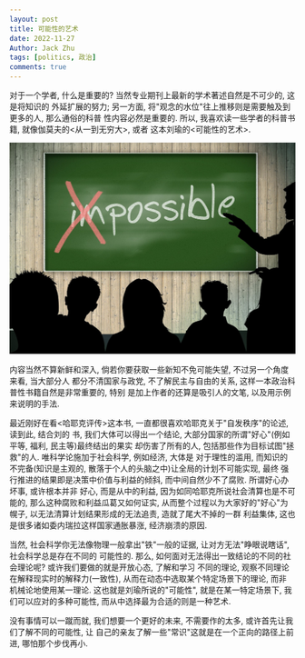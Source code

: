 ```yaml
---
layout: post
title: 可能性的艺术
date: 2022-11-27
Author: Jack Zhu
tags: [politics, 政治]
comments: true
---
```


对于一个学者, 什么是重要的? 当然专业期刊上最新的学术著述自然是不可少的, 这是将知识的
外延扩展的努力; 另一方面, 将"观念的水位"往上推移则是需要触及到更多的人, 那么通俗的科普
性内容必然是重要的. 所以, 我喜欢读一些学者的科普书籍, 就像伽莫夫的<从一到无穷大>, 或者
这本刘瑜的<可能性的艺术>.

![possible](../assets/images/possible.png)

内容当然不算新鲜和深入, 倘若你要获取一些新知不免可能失望, 不过另一个角度来看, 当大部分人
都分不清国家与政党, 不了解民主与自由的关系, 这样一本政治科普性书籍自然是非常重要的, 特别
是加上作者的还算是吸引人的文笔, 以及用示例来说明的手法.

最近刚好在看<哈耶克评传>这本书, 一直都很喜欢哈耶克关于"自发秩序"的论述, 读到此, 结合刘的
书, 我们大体可以得出一个结论, 大部分国家的所谓"好心"(例如平等, 福利, 民主等)最终结出的果实
却伤害了所有的人, 包括那些作为目标试图"拯救"的人. 唯科学论施加于社会科学, 例如经济, 大体是
对于理性的滥用, 而知识的不完备(知识是主观的, 散落于个人的头脑之中)让全局的计划不可能实现, 最终
强行推进的结果即是决策中价值与利益的倾斜, 而中间自然少不了腐败. 所谓好心办坏事, 或许根本并非
好心, 而是从中的利益, 因为如同哈耶克所说社会清算也是不可能的, 那么这种腐败和利益瓜葛又如何证实, 
从而整个过程以为大家好的"好心"为幌子, 以无法清算计划结果形成的无法追责, 造就了尾大不掉的一群
利益集体, 这也是很多诸如委内瑞拉这样国家通胀暴涨, 经济崩溃的原因.

当然, 社会科学你无法像物理一般拿出"铁"一般的证据, 让对方无法"睁眼说瞎话", 社会科学总是存在不同的
可能性的. 那么, 如何面对无法得出一致结论的不同的社会理论呢? 或许我们要做的就是开放心态, 了解和学习
不同的理论, 观察不同理论在解释现实时的解释力(一致性), 从而在动态中选取某个特定场景下的理论, 而非
机械论地使用某一理论. 这也就是刘瑜所说的"可能性", 就是在某一特定场景下, 我们可以应对的多种可能性, 
而从中选择最为合适的则是一种艺术.

没有事情可以一蹴而就, 我们想要一个更好的未来, 不需要作的太多, 或许首先让我们了解不同的可能性, 让
自己的亲友了解一些"常识"这就是在一个正向的路径上前进, 哪怕那个步伐再小.
